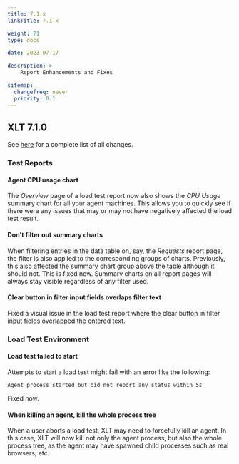 ```yaml
---
title: 7.1.x
linkTitle: 7.1.x

weight: 71
type: docs

date: 2023-07-17

description: >
    Report Enhancements and Fixes

sitemap:
  changefreq: never
  priority: 0.1
---
```


## XLT 7.1.0

See [here](https://github.com/Xceptance/XLT/milestone/27?closed=1) for a complete list of all changes.


### Test Reports

#### Agent CPU usage chart

The *Overview* page of a load test report now also shows the *CPU Usage* summary chart for all your agent machines. This allows you to quickly see if there were any issues that may or may not have negatively affected the load test result.

#### Don't filter out summary charts

When filtering entries in the data table on, say, the *Requests* report page, the filter is also applied to the corresponding groups of charts. Previously, this also affected the summary chart group above the table although it should not. This is fixed now. Summary charts on all report pages will always stay visible regardless of any filter used.

#### Clear button in filter input fields overlaps filter text

Fixed a visual issue in the load test report where the clear button in filter input fields overlapped the entered text.


### Load Test Environment

#### Load test failed to start

Attempts to start a load test might fail with an error like the following:

```
Agent process started but did not report any status within 5s
```

Fixed now.

#### When killing an agent, kill the whole process tree

When a user aborts a load test, XLT may need to forcefully kill an agent. In this case, XLT will now kill not only the agent process, but also the whole process tree, as the agent may have spawned child processes such as real browsers, etc.
